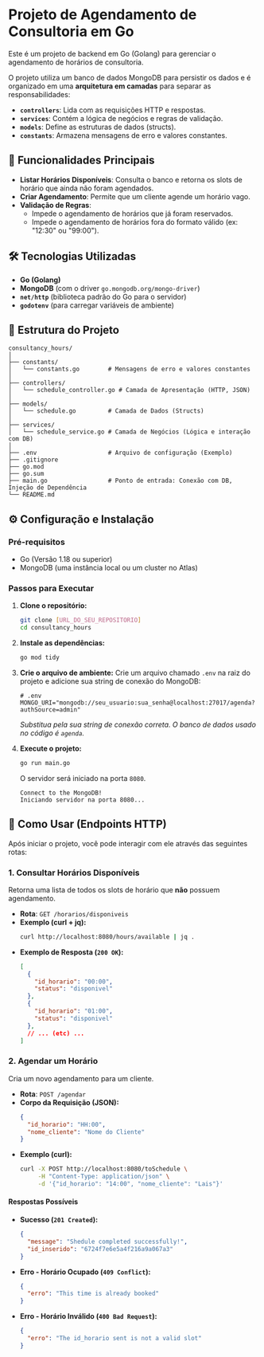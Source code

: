 # Projeto de Agendamento de Consultoria em Go

Este é um projeto de backend em Go (Golang) para gerenciar o agendamento de horários de consultoria.

O projeto utiliza um banco de dados MongoDB para persistir os dados e é organizado em uma **arquitetura em camadas** para separar as responsabilidades:

* **`controllers`**: Lida com as requisições HTTP e respostas.
* **`services`**: Contém a lógica de negócios e regras de validação.
* **`models`**: Define as estruturas de dados (structs).
* **`constants`**: Armazena mensagens de erro e valores constantes.

## 🚀 Funcionalidades Principais

* **Listar Horários Disponíveis**: Consulta o banco e retorna os slots de horário que ainda não foram agendados.
* **Criar Agendamento**: Permite que um cliente agende um horário vago.
* **Validação de Regras**:
    * Impede o agendamento de horários que já foram reservados.
    * Impede o agendamento de horários fora do formato válido (ex: "12:30" ou "99:00").

## 🛠️ Tecnologias Utilizadas

* **Go (Golang)**
* **MongoDB** (com o driver `go.mongodb.org/mongo-driver`)
* **`net/http`** (biblioteca padrão do Go para o servidor)
* **`godotenv`** (para carregar variáveis de ambiente)

## 📂 Estrutura do Projeto

```
consultancy_hours/
│
├── constants/
│   └── constants.go        # Mensagens de erro e valores constantes
│
├── controllers/
│   └── schedule_controller.go # Camada de Apresentação (HTTP, JSON)
│
├── models/
│   └── schedule.go         # Camada de Dados (Structs)
│
├── services/
│   └── schedule_service.go # Camada de Negócios (Lógica e interação com DB)
│
├── .env                    # Arquivo de configuração (Exemplo)
├── .gitignore
├── go.mod
├── go.sum
├── main.go                 # Ponto de entrada: Conexão com DB, Injeção de Dependência
└── README.md
```

## ⚙️ Configuração e Instalação

### Pré-requisitos

* Go (Versão 1.18 ou superior)
* MongoDB (uma instância local ou um cluster no Atlas)

### Passos para Executar

1.  **Clone o repositório:**

    ```bash
    git clone [URL_DO_SEU_REPOSITORIO]
    cd consultancy_hours
    ```

2.  **Instale as dependências:**

    ```bash
    go mod tidy
    ```

3.  **Crie o arquivo de ambiente:**
    Crie um arquivo chamado `.env` na raiz do projeto e adicione sua string de conexão do MongoDB:

    ```env
    # .env
    MONGO_URI="mongodb://seu_usuario:sua_senha@localhost:27017/agenda?authSource=admin"
    ```

    *Substitua pela sua string de conexão correta. O banco de dados usado no código é `agenda`.*

4.  **Execute o projeto:**

    ```bash
    go run main.go
    ```

    O servidor será iniciado na porta `8080`.

    ```
    Connect to the MongoDB!
    Iniciando servidor na porta 8080...
    ```

## 📖 Como Usar (Endpoints HTTP)

Após iniciar o projeto, você pode interagir com ele através das seguintes rotas:

### 1\. Consultar Horários Disponíveis

Retorna uma lista de todos os slots de horário que **não** possuem agendamento.

* **Rota**: `GET /horarios/disponiveis`
* **Exemplo (curl + jq):**
  ```bash
  curl http://localhost:8080/hours/available | jq .
  ```
* **Exemplo de Resposta (`200 OK`):**
  ```json
  [
    {
      "id_horario": "00:00",
      "status": "disponivel"
    },
    {
      "id_horario": "01:00",
      "status": "disponivel"
    },
    // ... (etc) ...
  ]
  ```

### 2\. Agendar um Horário

Cria um novo agendamento para um cliente.

* **Rota**: `POST /agendar`
* **Corpo da Requisição (JSON):**
  ```json
  {
    "id_horario": "HH:00",
    "nome_cliente": "Nome do Cliente"
  }
  ```
* **Exemplo (curl):**
  ```bash
  curl -X POST http://localhost:8080/toSchedule \
       -H "Content-Type: application/json" \
       -d '{"id_horario": "14:00", "nome_cliente": "Lais"}'
  ```

#### Respostas Possíveis

* **Sucesso (`201 Created`):**

  ```json
  {
    "message": "Shedule completed successfully!",
    "id_inserido": "6724f7e6e5a4f216a9a067a3"
  }
  ```

* **Erro - Horário Ocupado (`409 Conflict`):**

  ```json
  {
    "erro": "This time is already booked"
  }
  ```

* **Erro - Horário Inválido (`400 Bad Request`):**

  ```json
  {
    "erro": "The id_horario sent is not a valid slot"
  }
  ```